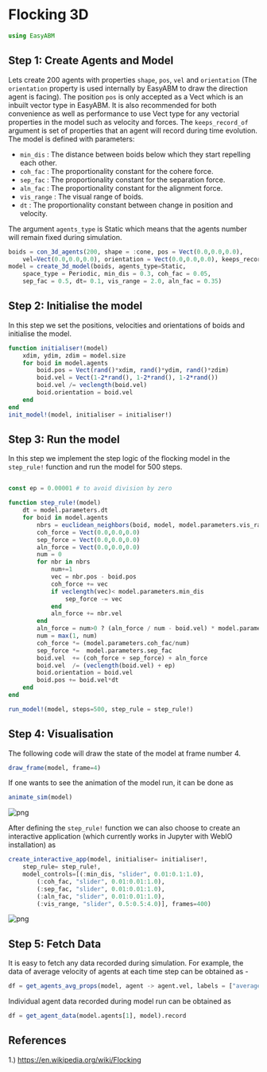 # Flocking 3D

```julia
using EasyABM
```

## Step 1: Create Agents and Model

Lets create 200 agents with properties `shape`, `pos`, `vel` and `orientation` (The `orientation` property is used internally by EasyABM to draw the direction agent is facing). The position `pos` is only accepted as a Vect which is an inbuilt vector type in EasyABM. It is also recommended for both convenience as well as performance to use Vect type for any vectorial properties in the model such as velocity and forces. The `keeps_record_of` argument is set of properties that an agent will record during time evolution. The model is defined with parameters:

* `min_dis` : The distance between boids below which they start repelling each other.
* `coh_fac` : The proportionality constant for the cohere force. 
* `sep_fac` : The proportionality constant for the separation force.
* `aln_fac` : The proportionality constant for the alignment force.
* `vis_range` : The visual range of boids.
* `dt` : The proportionality constant between change in position and velocity.

The argument `agents_type` is Static which means that the agents number will remain fixed during simulation. 

```julia
boids = con_3d_agents(200, shape = :cone, pos = Vect(0.0,0.0,0.0), 
    vel=Vect(0.0,0.0,0.0), orientation = Vect(0.0,0.0,0.0), keeps_record_of = Set([:pos, :orientation]))
model = create_3d_model(boids, agents_type=Static, 
    space_type = Periodic, min_dis = 0.3, coh_fac = 0.05, 
    sep_fac = 0.5, dt= 0.1, vis_range = 2.0, aln_fac = 0.35)
```

## Step 2: Initialise the model

In this step we set the positions, velocities and orientations of boids and initialise the model.


```julia
function initialiser!(model)
    xdim, ydim, zdim = model.size
    for boid in model.agents
        boid.pos = Vect(rand()*xdim, rand()*ydim, rand()*zdim)
        boid.vel = Vect(1-2*rand(), 1-2*rand(), 1-2*rand())
        boid.vel /= veclength(boid.vel)
        boid.orientation = boid.vel
    end
end
init_model!(model, initialiser = initialiser!)
```

## Step 3: Run the model

In this step we implement the step logic of the flocking model in the `step_rule!` function and run the model for 500 steps. 



```julia

const ep = 0.00001 # to avoid division by zero

function step_rule!(model)
    dt = model.parameters.dt
    for boid in model.agents
        nbrs = euclidean_neighbors(boid, model, model.parameters.vis_range)
        coh_force = Vect(0.0,0.0,0.0) 
        sep_force = Vect(0.0,0.0,0.0) 
        aln_force = Vect(0.0,0.0,0.0)
        num = 0
        for nbr in nbrs
            num+=1
            vec = nbr.pos - boid.pos
            coh_force += vec
            if veclength(vec)< model.parameters.min_dis
                sep_force -= vec
            end
            aln_force += nbr.vel
        end
        aln_force = num>0 ? (aln_force / num - boid.vel) * model.parameters.aln_fac : aln_force
        num = max(1, num)
        coh_force *= (model.parameters.coh_fac/num)
        sep_force *=  model.parameters.sep_fac
        boid.vel  += (coh_force + sep_force) + aln_force
        boid.vel  /= (veclength(boid.vel) + ep)
        boid.orientation = boid.vel
        boid.pos += boid.vel*dt
    end
end

run_model!(model, steps=500, step_rule = step_rule!)
```

## Step 4: Visualisation

The following code will draw the state of the model at frame number 4. 

```julia
draw_frame(model, frame=4)
```

If one wants to see the animation of the model run, it can be done as 

```julia
animate_sim(model)
```

![png](assets/Boids/Boids3DAnim1.png)


After defining the `step_rule!` function we can also choose to create an interactive application (which currently works in Jupyter with WebIO installation) as 

```julia
create_interactive_app(model, initialiser= initialiser!,
    step_rule= step_rule!,
    model_controls=[(:min_dis, "slider", 0.01:0.1:1.0),
        (:coh_fac, "slider", 0.01:0.01:1.0),
        (:sep_fac, "slider", 0.01:0.01:1.0),
        (:aln_fac, "slider", 0.01:0.01:1.0),
        (:vis_range, "slider", 0.5:0.5:4.0)], frames=400) 
```

![png](assets/Boids/Boids3DIntApp.png)




## Step 5: Fetch Data 

It is easy to fetch any data recorded during simulation. For example, the data of average velocity of agents at each time step can be obtained as - 

```julia
df = get_agents_avg_props(model, agent -> agent.vel, labels = ["average velocity"])
```

Individual agent data recorded during model run can be obtained as 

```julia
df = get_agent_data(model.agents[1], model).record
```

## References 
1.) https://en.wikipedia.org/wiki/Flocking